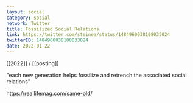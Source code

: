 ```yaml
---
layout: social
category: social
network: Twitter
title: Fossilized Social Relations
link: https://twitter.com/steinea/status/1484960038108033024
twitterID: 1484960038108033024
date: 2022-01-22
---
```


[[2022]] / [[posting]]

"each new generation helps fossilize and retrench the associated social relations"

<https://reallifemag.com/same-old/>
